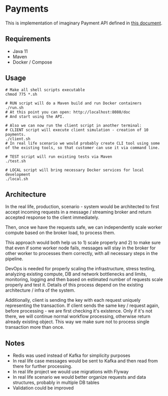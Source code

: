 # Payments

This is implementation of imaginary Payment API defined in [this document](task.pdf).

## Requirements
- Java 11
- Maven
- Docker / Compose

## Usage
```shell
# Make all shell scripts executable
chmod 775 *.sh

# RUN script will do a Maven build and run Docker containers
./run.sh
# At this point you can open: http://localhost:8080/doc
# And start using the API.

# Also we can now run the client script in another terminal:
# CLIENT script will execute client simulation - creation of 10 payments.
./client.sh 
# In real life scenario we would probably create CLI tool using some of the existing tools, so that customer can use it via command line.

# TEST script will run existing tests via Maven
./test.sh

# LOCAL script will bring necessary Docker services for local development
./local.sh
```

## Architecture
In the real life, production, scenario - system would be architected to first accept incoming requests in a message / streaming broker and return accepted response to the client immediately.

Then, once we have the requests safe, we can independently scale worker compute based on the broker load, to process them.

This approach would both help us to 1) scale properly and 2) to make sure that even if some worker node fails, messages will stay in the broker for other worker to processes them correctly, with all necessary steps in the pipeline.

DevOps is needed for properly scaling the infrastructure, stress testing, analyzing existing compute, DB and network bottlenecks and limits, monitoring, logging and then based on estimated number of requests scale properly and test it. Details of this process depend on the existing architecture / infra of the system.

Additionally, client is sending the key with each request uniquely representing the transaction. If client sends the same key / request again, before processing - we are first checking it's existence. Only if it's not there, we will continue normal workflow processing, otherwise return already existing object. This way we make sure not to process single transaction more than once.

## Notes
- Redis was used instead of Kafka for simplicity purposes
- In real life case messages would be sent to Kafka and then read from there for further processing.
- In real life project we would use migrations with Flyway
- In real life scenario we would better organize requests and data structures, probably in multiple DB tables
- Validation could be improved
